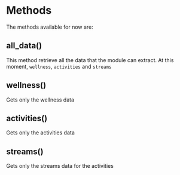 # Methods
The methods available for now are:

## all_data()
This method retrieve all the data that the module can extract. At this moment, `wellness`, `activities` and `streams`

## wellness()
Gets only the wellness data

## activities()
Gets only the activities data

## streams()
Gets only the streams data for the activities
